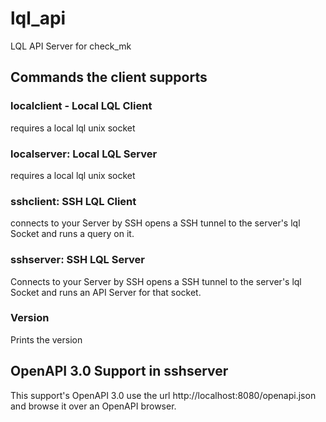 # lql_api

LQL API Server for check_mk

## Commands the client supports

### localclient - Local LQL Client

requires a local lql unix socket

### localserver: Local LQL Server

requires a local lql unix socket

### sshclient: SSH LQL Client

connects to your Server by SSH opens a SSH tunnel to the server's lql Socket and runs a query on it.

### sshserver: SSH LQL Server

Connects to your Server by SSH opens a SSH tunnel to the server's lql Socket and runs an API Server for that socket.

### Version

Prints the version

## OpenAPI 3.0 Support in sshserver

This support's OpenAPI 3.0 use the url http://localhost:8080/openapi.json and browse it over an OpenAPI browser.